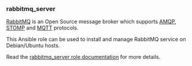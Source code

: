 ### rabbitmq_server

[RabbitMQ](https://www.rabbitmq.com/) is an Open Source message broker
which supports
[AMQP](https://en.wikipedia.org/wiki/Advanced_Message_Queuing_Protocol),
[STOMP](https://en.wikipedia.org/wiki/Streaming_Text_Oriented_Messaging_Protocol)
and [MQTT](https://en.wikipedia.org/wiki/MQTT) protocols.

This Ansible role can be used to install and manage RabbitMQ service on
Debian/Ubuntu hosts.

Read the [rabbitmq_server role documentation](https://docs.debops.org/en/stable-3.0/ansible/roles/rabbitmq_server/) for more details.
